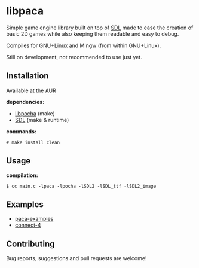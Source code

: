 # libpaca

Simple game engine library built on top of [SDL](https://libsdl.org) 
made to ease the creation of basic 2D games while also keeping
them readable and easy to debug.

Compiles for GNU+Linux and Mingw (from within GNU+Linux).

Still on development, not recommended to use just yet.

## Installation

Available at the [AUR](
https://aur.archlinux.org/packages/libpaca)

**dependencies:**

- [libpocha](https://gitlab.com/ICanOnlySuffer/libpocha) (make)
- [SDL](https://libsdl.org/download-2.0.php) (make & runtime)

**commands:**

	# make install clean

## Usage

**compilation:**

	$ cc main.c -lpaca -lpocha -lSDL2 -lSDL_ttf -lSDL2_image

## Examples

- [paca-examples](https://gitlab.com/ICanOnlySuffer/paca-examples)
- [connect-4](https://gitlab.com/ICanOnlySuffer/connect-4)

## Contributing

Bug reports, suggestions and pull requests are welcome!


